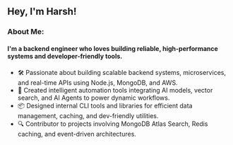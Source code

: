 ## Hey, I'm Harsh!

<!--
**harshtaliwal30/harshtaliwal30** is a ✨ _special_ ✨ repository because its `README.md` (this file) appears on your GitHub profile. -->
### About Me:
#### I'm a backend engineer who loves building reliable, high-performance systems and developer-friendly tools.

- 🛠️ Passionate about building scalable backend systems, microservices, and real-time APIs using Node.js, MongoDB, and AWS.  
- 🚀 Created intelligent automation tools integrating AI models, vector search, and AI Agents to power dynamic workflows.  
- 📦 Designed internal CLI tools and libraries for efficient data management, caching, and dev-friendly utilities.  
- 🔍 Contributor to projects involving MongoDB Atlas Search, Redis caching, and event-driven architectures.
